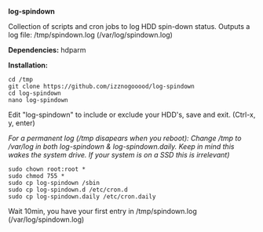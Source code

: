 **log-spindown**

Collection of scripts and cron jobs to log HDD spin-down status.
Outputs a log file: /tmp/spindown.log (/var/log/spindown.log)

**Dependencies:** hdparm

**Installation:**

    cd /tmp
    git clone https://github.com/izznogooood/log-spindown
    cd log-spindown
    nano log-spindown 

Edit "log-spindown" to include or exclude your HDD's, save and exit. (Ctrl-x, y, enter)

*For a permanent log (/tmp disapears when you reboot): Change /tmp to /var/log in both log-spindown & log-spindown.daily. Keep in mind this wakes the system drive. If your system is on a SSD this is irrelevant)*

    sudo chown root:root *
    sudo chmod 755 *
    sudo cp log-spindown /sbin
    sudo cp log-spindown.d /etc/cron.d
    sudo cp log-spindown.daily /etc/cron.daily

Wait 10min, you have your first entry in /tmp/spindown.log (/var/log/spindown.log)
